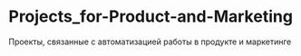 # Projects_for-Product-and-Marketing
Проекты, связанные с автоматизацией работы в продукте и маркетинге
